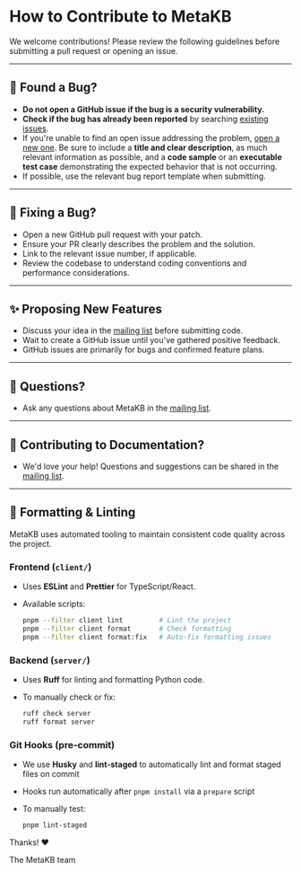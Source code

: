 # How to Contribute to MetaKB

We welcome contributions! Please review the following guidelines before submitting a pull request or opening an issue.

---

## 🐛 Found a Bug?

- **Do not open a GitHub issue if the bug is a security vulnerability.**
- **Check if the bug has already been reported** by searching [existing issues](https://github.com/cancervariants/metakb/issues).
- If you're unable to find an open issue addressing the problem, [open a new one](https://github.com/cancervariants/metakb/issues/new). Be sure to include a **title and clear description**, as much relevant information as possible, and a **code sample** or an **executable test case** demonstrating the expected behavior that is not occurring.
- If possible, use the relevant bug report template when submitting.

---

## 🔧 Fixing a Bug?

- Open a new GitHub pull request with your patch.
- Ensure your PR clearly describes the problem and the solution.
- Link to the relevant issue number, if applicable.
- Review the codebase to understand coding conventions and performance considerations.

---

## ✨ Proposing New Features

- Discuss your idea in the [mailing list](todo) before submitting code.
- Wait to create a GitHub issue until you've gathered positive feedback.
- GitHub issues are primarily for bugs and confirmed feature plans.

---

## 💬 Questions?

- Ask any questions about MetaKB in the [mailing list](todo).

---

## 📝 Contributing to Documentation?

- We'd love your help! Questions and suggestions can be shared in the [mailing list](todo).

---

## 🧹 Formatting & Linting

MetaKB uses automated tooling to maintain consistent code quality across the project.

### Frontend (`client/`)

- Uses **ESLint** and **Prettier** for TypeScript/React.
- Available scripts:

  ```bash
  pnpm --filter client lint         # Lint the project
  pnpm --filter client format       # Check formatting
  pnpm --filter client format:fix   # Auto-fix formatting issues
  ```

### Backend (`server/`)

- Uses **Ruff** for linting and formatting Python code.
- To manually check or fix:

  ```bash
  ruff check server
  ruff format server
  ```

### Git Hooks (pre-commit)

- We use **Husky** and **lint-staged** to automatically lint and format staged files on commit
- Hooks run automatically after `pnpm install` via a `prepare` script
- To manually test:

  ```bash
  pnpm lint-staged
  ```

Thanks! ❤️

The MetaKB team
